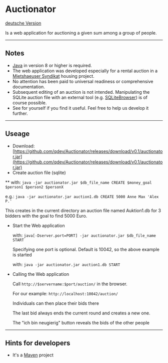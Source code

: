 # Auctionator

[deutsche Version](./README_de.md)

Is a web application for auctioning a given sum among a group of people. 

---
## Notes

* [Java](https://java.com/de/download) in version 8 or higher is required.
* The web application was developed especially for a rental auction in a [Mietshaeuser Syndikat](https://www.syndikat.org) housing project. 
* No attention has been paid to universal readiness or comprehensive documentation.
* Subsequent editing of an auction is not intended. Manipulating the SQLite auction file with an external tool (e.g. [SQLiteBrowser](http://sqlitebrowser.org/)) is of course possible.
* See for yourself if you find it useful. Feel free to help us develop it further.


---
## Useage

* Download: [https://github.com/qdev/Auctionator/releases/download/v0.1/auctionator.jar](https://github.com/qdev/Auctionator/releases/download/v0.1/auctionator.jar)
* Create auction file (sqlite)

 ** with: `java -jar auctionator.jar $db_file_name CREATE $money_goal $person1 $person2 $personX`
  
  e.g.: `java -jar auctionator.jar auction1.db CREATE 5000 Anne Max 'Alex P.'`
  
  This creates in the current directory an auction file named Auktion1.db for 3 bidders with the goal to find 5000 Euro.
  
* Start the Web application
  
  with: `java[-Dserver.port=PORT] -jar auctionator.jar $db_file_name START`
  
  Specifying one port is optional. Default is 10042, so the above example is started
  
  with: `java -jar auctionator.jar auction1.db START`
  
* Calling the Web application
  
  Call `http://$servername:$port/auction/` in the browser.
  
  For our example: `http://localhost:10042/auction/`
  
  Individuals can then place their bids there 
  
  The last bid always ends the current round and creates a new one.
  
  The "ich bin neugierig" button reveals the bids of the other people
  
---
## Hints for developers

* It's a [Maven](https://maven.apache.org/) project  
